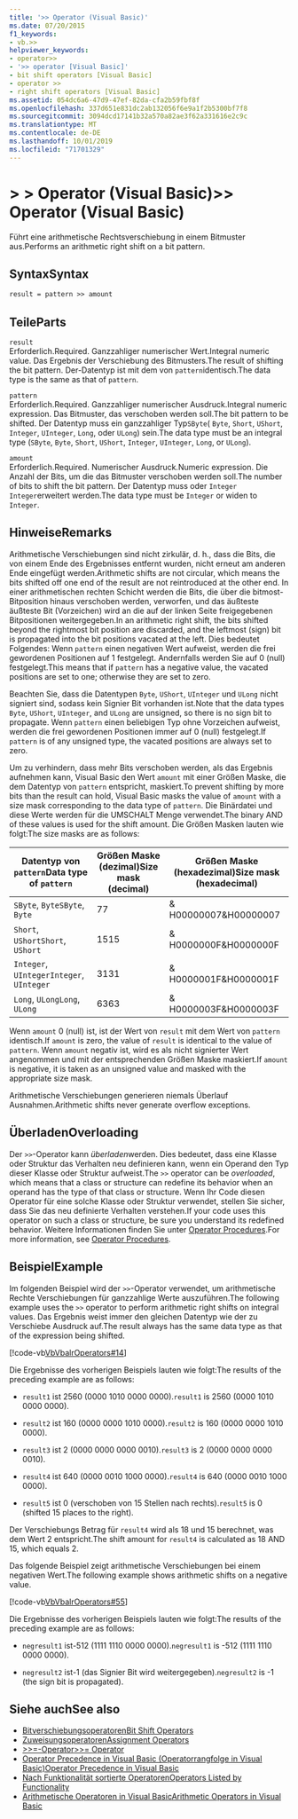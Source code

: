 ```yaml
---
title: '>> Operator (Visual Basic)'
ms.date: 07/20/2015
f1_keywords:
- vb.>>
helpviewer_keywords:
- operator>>
- '>> operator [Visual Basic]'
- bit shift operators [Visual Basic]
- operator >>
- right shift operators [Visual Basic]
ms.assetid: 054dc6a6-47d9-47ef-82da-cfa2b59fbf8f
ms.openlocfilehash: 337d651e831dc2ab132056f6e9a1f2b5300bf7f8
ms.sourcegitcommit: 3094dcd17141b32a570a82ae3f62a331616e2c9c
ms.translationtype: MT
ms.contentlocale: de-DE
ms.lasthandoff: 10/01/2019
ms.locfileid: "71701329"
---
```

# <a name="-operator-visual-basic"></a><span data-ttu-id="123f6-102">> > Operator (Visual Basic)</span><span class="sxs-lookup"><span data-stu-id="123f6-102">>> Operator (Visual Basic)</span></span>
<span data-ttu-id="123f6-103">Führt eine arithmetische Rechtsverschiebung in einem Bitmuster aus.</span><span class="sxs-lookup"><span data-stu-id="123f6-103">Performs an arithmetic right shift on a bit pattern.</span></span>  
  
## <a name="syntax"></a><span data-ttu-id="123f6-104">Syntax</span><span class="sxs-lookup"><span data-stu-id="123f6-104">Syntax</span></span>  
  
```vb  
result = pattern >> amount  
```  
  
## <a name="parts"></a><span data-ttu-id="123f6-105">Teile</span><span class="sxs-lookup"><span data-stu-id="123f6-105">Parts</span></span>  
 `result`  
 <span data-ttu-id="123f6-106">Erforderlich.</span><span class="sxs-lookup"><span data-stu-id="123f6-106">Required.</span></span> <span data-ttu-id="123f6-107">Ganzzahliger numerischer Wert.</span><span class="sxs-lookup"><span data-stu-id="123f6-107">Integral numeric value.</span></span> <span data-ttu-id="123f6-108">Das Ergebnis der Verschiebung des Bitmusters.</span><span class="sxs-lookup"><span data-stu-id="123f6-108">The result of shifting the bit pattern.</span></span> <span data-ttu-id="123f6-109">Der-Datentyp ist mit dem von `pattern`identisch.</span><span class="sxs-lookup"><span data-stu-id="123f6-109">The data type is the same as that of `pattern`.</span></span>  
  
 `pattern`  
 <span data-ttu-id="123f6-110">Erforderlich.</span><span class="sxs-lookup"><span data-stu-id="123f6-110">Required.</span></span> <span data-ttu-id="123f6-111">Ganzzahliger numerischer Ausdruck.</span><span class="sxs-lookup"><span data-stu-id="123f6-111">Integral numeric expression.</span></span> <span data-ttu-id="123f6-112">Das Bitmuster, das verschoben werden soll.</span><span class="sxs-lookup"><span data-stu-id="123f6-112">The bit pattern to be shifted.</span></span> <span data-ttu-id="123f6-113">Der Datentyp muss ein ganzzahliger Typ`SByte`( `Byte`, `Short`, `UShort`, `Integer`, `UInteger`, `Long`, oder `ULong`) sein.</span><span class="sxs-lookup"><span data-stu-id="123f6-113">The data type must be an integral type (`SByte`, `Byte`, `Short`, `UShort`, `Integer`, `UInteger`, `Long`, or `ULong`).</span></span>  
  
 `amount`  
 <span data-ttu-id="123f6-114">Erforderlich.</span><span class="sxs-lookup"><span data-stu-id="123f6-114">Required.</span></span> <span data-ttu-id="123f6-115">Numerischer Ausdruck.</span><span class="sxs-lookup"><span data-stu-id="123f6-115">Numeric expression.</span></span> <span data-ttu-id="123f6-116">Die Anzahl der Bits, um die das Bitmuster verschoben werden soll.</span><span class="sxs-lookup"><span data-stu-id="123f6-116">The number of bits to shift the bit pattern.</span></span> <span data-ttu-id="123f6-117">Der Datentyp muss oder `Integer` `Integer`erweitert werden.</span><span class="sxs-lookup"><span data-stu-id="123f6-117">The data type must be `Integer` or widen to `Integer`.</span></span>  
  
## <a name="remarks"></a><span data-ttu-id="123f6-118">Hinweise</span><span class="sxs-lookup"><span data-stu-id="123f6-118">Remarks</span></span>  
 <span data-ttu-id="123f6-119">Arithmetische Verschiebungen sind nicht zirkulär, d. h., dass die Bits, die von einem Ende des Ergebnisses entfernt wurden, nicht erneut am anderen Ende eingefügt werden.</span><span class="sxs-lookup"><span data-stu-id="123f6-119">Arithmetic shifts are not circular, which means the bits shifted off one end of the result are not reintroduced at the other end.</span></span> <span data-ttu-id="123f6-120">In einer arithmetischen rechten Schicht werden die Bits, die über die bitmost-Bitposition hinaus verschoben werden, verworfen, und das äußteste äußteste Bit (Vorzeichen) wird an die auf der linken Seite freigegebenen Bitpositionen weitergegeben.</span><span class="sxs-lookup"><span data-stu-id="123f6-120">In an arithmetic right shift, the bits shifted beyond the rightmost bit position are discarded, and the leftmost (sign) bit is propagated into the bit positions vacated at the left.</span></span> <span data-ttu-id="123f6-121">Dies bedeutet Folgendes: Wenn `pattern` einen negativen Wert aufweist, werden die frei gewordenen Positionen auf 1 festgelegt. Andernfalls werden Sie auf 0 (null) festgelegt.</span><span class="sxs-lookup"><span data-stu-id="123f6-121">This means that if `pattern` has a negative value, the vacated positions are set to one; otherwise they are set to zero.</span></span>  
  
 <span data-ttu-id="123f6-122">Beachten Sie, dass die Datentypen `Byte`, `UShort`, `UInteger` und `ULong` nicht signiert sind, sodass kein Signier Bit vorhanden ist.</span><span class="sxs-lookup"><span data-stu-id="123f6-122">Note that the data types `Byte`, `UShort`, `UInteger`, and `ULong` are unsigned, so there is no sign bit to propagate.</span></span> <span data-ttu-id="123f6-123">Wenn `pattern` einen beliebigen Typ ohne Vorzeichen aufweist, werden die frei gewordenen Positionen immer auf 0 (null) festgelegt.</span><span class="sxs-lookup"><span data-stu-id="123f6-123">If `pattern` is of any unsigned type, the vacated positions are always set to zero.</span></span>  
  
 <span data-ttu-id="123f6-124">Um zu verhindern, dass mehr Bits verschoben werden, als das Ergebnis aufnehmen kann, Visual Basic den Wert `amount` mit einer Größen Maske, die dem Datentyp von `pattern` entspricht, maskiert.</span><span class="sxs-lookup"><span data-stu-id="123f6-124">To prevent shifting by more bits than the result can hold, Visual Basic masks the value of `amount` with a size mask corresponding to the data type of `pattern`.</span></span> <span data-ttu-id="123f6-125">Die Binärdatei und diese Werte werden für die UMSCHALT Menge verwendet.</span><span class="sxs-lookup"><span data-stu-id="123f6-125">The binary AND of these values is used for the shift amount.</span></span> <span data-ttu-id="123f6-126">Die Größen Masken lauten wie folgt:</span><span class="sxs-lookup"><span data-stu-id="123f6-126">The size masks are as follows:</span></span>  
  
|<span data-ttu-id="123f6-127">Datentyp von `pattern`</span><span class="sxs-lookup"><span data-stu-id="123f6-127">Data type of `pattern`</span></span>|<span data-ttu-id="123f6-128">Größen Maske (dezimal)</span><span class="sxs-lookup"><span data-stu-id="123f6-128">Size mask (decimal)</span></span>|<span data-ttu-id="123f6-129">Größen Maske (hexadezimal)</span><span class="sxs-lookup"><span data-stu-id="123f6-129">Size mask (hexadecimal)</span></span>|  
|----------------------------|---------------------------|-------------------------------|  
|<span data-ttu-id="123f6-130">`SByte`, `Byte`</span><span class="sxs-lookup"><span data-stu-id="123f6-130">`SByte`, `Byte`</span></span>|<span data-ttu-id="123f6-131">7</span><span class="sxs-lookup"><span data-stu-id="123f6-131">7</span></span>|<span data-ttu-id="123f6-132">& H00000007</span><span class="sxs-lookup"><span data-stu-id="123f6-132">&H00000007</span></span>|  
|<span data-ttu-id="123f6-133">`Short`, `UShort`</span><span class="sxs-lookup"><span data-stu-id="123f6-133">`Short`, `UShort`</span></span>|<span data-ttu-id="123f6-134">15</span><span class="sxs-lookup"><span data-stu-id="123f6-134">15</span></span>|<span data-ttu-id="123f6-135">& H0000000F</span><span class="sxs-lookup"><span data-stu-id="123f6-135">&H0000000F</span></span>|  
|<span data-ttu-id="123f6-136">`Integer`, `UInteger`</span><span class="sxs-lookup"><span data-stu-id="123f6-136">`Integer`, `UInteger`</span></span>|<span data-ttu-id="123f6-137">31</span><span class="sxs-lookup"><span data-stu-id="123f6-137">31</span></span>|<span data-ttu-id="123f6-138">& H0000001F</span><span class="sxs-lookup"><span data-stu-id="123f6-138">&H0000001F</span></span>|  
|<span data-ttu-id="123f6-139">`Long`, `ULong`</span><span class="sxs-lookup"><span data-stu-id="123f6-139">`Long`, `ULong`</span></span>|<span data-ttu-id="123f6-140">63</span><span class="sxs-lookup"><span data-stu-id="123f6-140">63</span></span>|<span data-ttu-id="123f6-141">& H0000003F</span><span class="sxs-lookup"><span data-stu-id="123f6-141">&H0000003F</span></span>|  
  
 <span data-ttu-id="123f6-142">Wenn `amount` 0 (null) ist, ist der Wert von `result` mit dem Wert von `pattern` identisch.</span><span class="sxs-lookup"><span data-stu-id="123f6-142">If `amount` is zero, the value of `result` is identical to the value of `pattern`.</span></span> <span data-ttu-id="123f6-143">Wenn `amount` negativ ist, wird es als nicht signierter Wert angenommen und mit der entsprechenden Größen Maske maskiert.</span><span class="sxs-lookup"><span data-stu-id="123f6-143">If `amount` is negative, it is taken as an unsigned value and masked with the appropriate size mask.</span></span>  
  
 <span data-ttu-id="123f6-144">Arithmetische Verschiebungen generieren niemals Überlauf Ausnahmen.</span><span class="sxs-lookup"><span data-stu-id="123f6-144">Arithmetic shifts never generate overflow exceptions.</span></span>  
  
## <a name="overloading"></a><span data-ttu-id="123f6-145">Überladen</span><span class="sxs-lookup"><span data-stu-id="123f6-145">Overloading</span></span>  
 <span data-ttu-id="123f6-146">Der `>>`-Operator kann *überladen*werden. Dies bedeutet, dass eine Klasse oder Struktur das Verhalten neu definieren kann, wenn ein Operand den Typ dieser Klasse oder Struktur aufweist.</span><span class="sxs-lookup"><span data-stu-id="123f6-146">The `>>` operator can be *overloaded*, which means that a class or structure can redefine its behavior when an operand has the type of that class or structure.</span></span> <span data-ttu-id="123f6-147">Wenn Ihr Code diesen Operator für eine solche Klasse oder Struktur verwendet, stellen Sie sicher, dass Sie das neu definierte Verhalten verstehen.</span><span class="sxs-lookup"><span data-stu-id="123f6-147">If your code uses this operator on such a class or structure, be sure you understand its redefined behavior.</span></span> <span data-ttu-id="123f6-148">Weitere Informationen finden Sie unter [Operator Procedures](../../../visual-basic/programming-guide/language-features/procedures/operator-procedures.md).</span><span class="sxs-lookup"><span data-stu-id="123f6-148">For more information, see [Operator Procedures](../../../visual-basic/programming-guide/language-features/procedures/operator-procedures.md).</span></span>  
  
## <a name="example"></a><span data-ttu-id="123f6-149">Beispiel</span><span class="sxs-lookup"><span data-stu-id="123f6-149">Example</span></span>  
 <span data-ttu-id="123f6-150">Im folgenden Beispiel wird der `>>`-Operator verwendet, um arithmetische Rechte Verschiebungen für ganzzahlige Werte auszuführen.</span><span class="sxs-lookup"><span data-stu-id="123f6-150">The following example uses the `>>` operator to perform arithmetic right shifts on integral values.</span></span> <span data-ttu-id="123f6-151">Das Ergebnis weist immer den gleichen Datentyp wie der zu Verschiebe Ausdruck auf.</span><span class="sxs-lookup"><span data-stu-id="123f6-151">The result always has the same data type as that of the expression being shifted.</span></span>  
  
 [!code-vb[VbVbalrOperators#14](~/samples/snippets/visualbasic/VS_Snippets_VBCSharp/VbVbalrOperators/VB/Class1.vb#14)]  
  
 <span data-ttu-id="123f6-152">Die Ergebnisse des vorherigen Beispiels lauten wie folgt:</span><span class="sxs-lookup"><span data-stu-id="123f6-152">The results of the preceding example are as follows:</span></span>  
  
- <span data-ttu-id="123f6-153">`result1` ist 2560 (0000 1010 0000 0000).</span><span class="sxs-lookup"><span data-stu-id="123f6-153">`result1` is 2560 (0000 1010 0000 0000).</span></span>  
  
- <span data-ttu-id="123f6-154">`result2` ist 160 (0000 0000 1010 0000).</span><span class="sxs-lookup"><span data-stu-id="123f6-154">`result2` is 160 (0000 0000 1010 0000).</span></span>  
  
- <span data-ttu-id="123f6-155">`result3` ist 2 (0000 0000 0000 0010).</span><span class="sxs-lookup"><span data-stu-id="123f6-155">`result3` is 2 (0000 0000 0000 0010).</span></span>  
  
- <span data-ttu-id="123f6-156">`result4` ist 640 (0000 0010 1000 0000).</span><span class="sxs-lookup"><span data-stu-id="123f6-156">`result4` is 640 (0000 0010 1000 0000).</span></span>  
  
- <span data-ttu-id="123f6-157">`result5` ist 0 (verschoben von 15 Stellen nach rechts).</span><span class="sxs-lookup"><span data-stu-id="123f6-157">`result5` is 0 (shifted 15 places to the right).</span></span>  
  
 <span data-ttu-id="123f6-158">Der Verschiebungs Betrag für `result4` wird als 18 und 15 berechnet, was dem Wert 2 entspricht.</span><span class="sxs-lookup"><span data-stu-id="123f6-158">The shift amount for `result4` is calculated as 18 AND 15, which equals 2.</span></span>  
  
 <span data-ttu-id="123f6-159">Das folgende Beispiel zeigt arithmetische Verschiebungen bei einem negativen Wert.</span><span class="sxs-lookup"><span data-stu-id="123f6-159">The following example shows arithmetic shifts on a negative value.</span></span>  
  
 [!code-vb[VbVbalrOperators#55](~/samples/snippets/visualbasic/VS_Snippets_VBCSharp/VbVbalrOperators/VB/Class1.vb#55)]  
  
 <span data-ttu-id="123f6-160">Die Ergebnisse des vorherigen Beispiels lauten wie folgt:</span><span class="sxs-lookup"><span data-stu-id="123f6-160">The results of the preceding example are as follows:</span></span>  
  
- <span data-ttu-id="123f6-161">`negresult1` ist-512 (1111 1110 0000 0000).</span><span class="sxs-lookup"><span data-stu-id="123f6-161">`negresult1` is -512 (1111 1110 0000 0000).</span></span>  
  
- <span data-ttu-id="123f6-162">`negresult2` ist-1 (das Signier Bit wird weitergegeben).</span><span class="sxs-lookup"><span data-stu-id="123f6-162">`negresult2` is -1 (the sign bit is propagated).</span></span>  
  
## <a name="see-also"></a><span data-ttu-id="123f6-163">Siehe auch</span><span class="sxs-lookup"><span data-stu-id="123f6-163">See also</span></span>

- [<span data-ttu-id="123f6-164">Bitverschiebungsoperatoren</span><span class="sxs-lookup"><span data-stu-id="123f6-164">Bit Shift Operators</span></span>](../../../visual-basic/language-reference/operators/bit-shift-operators.md)
- [<span data-ttu-id="123f6-165">Zuweisungsoperatoren</span><span class="sxs-lookup"><span data-stu-id="123f6-165">Assignment Operators</span></span>](../../../visual-basic/language-reference/operators/assignment-operators.md)
- [<span data-ttu-id="123f6-166">>>=-Operator</span><span class="sxs-lookup"><span data-stu-id="123f6-166">>>= Operator</span></span>](../../../visual-basic/language-reference/operators/right-shift-assignment-operator.md)
- [<span data-ttu-id="123f6-167">Operator Precedence in Visual Basic (Operatorrangfolge in Visual Basic)</span><span class="sxs-lookup"><span data-stu-id="123f6-167">Operator Precedence in Visual Basic</span></span>](../../../visual-basic/language-reference/operators/operator-precedence.md)
- [<span data-ttu-id="123f6-168">Nach Funktionalität sortierte Operatoren</span><span class="sxs-lookup"><span data-stu-id="123f6-168">Operators Listed by Functionality</span></span>](../../../visual-basic/language-reference/operators/operators-listed-by-functionality.md)
- [<span data-ttu-id="123f6-169">Arithmetische Operatoren in Visual Basic</span><span class="sxs-lookup"><span data-stu-id="123f6-169">Arithmetic Operators in Visual Basic</span></span>](../../../visual-basic/programming-guide/language-features/operators-and-expressions/arithmetic-operators.md)
